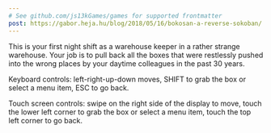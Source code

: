 ```yaml
---
# See github.com/js13kGames/games for supported frontmatter
post: https://gabor.heja.hu/blog/2018/05/16/bokosan-a-reverse-sokoban/
---
```

This is your first night shift as a warehouse keeper in a rather strange warehouse. Your job is to pull back all the boxes that were restlessly pushed into the wrong places by your daytime colleagues in the past 30 years.

Keyboard controls: left-right-up-down moves, SHIFT to grab the box or select a menu item, ESC to go back.

Touch screen controls: swipe on the right side of the display to move, touch the lower left corner to grab the box or select a menu item, touch the top left corner to go back.